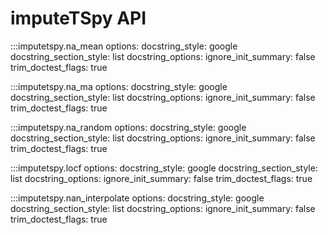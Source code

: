 # imputeTSpy API
:::imputetspy.na_mean
    options:
        docstring_style: google
        docstring_section_style: list
        docstring_options:
            ignore_init_summary: false
            trim_doctest_flags: true


:::imputetspy.na_ma
    options:
        docstring_style: google
        docstring_section_style: list
        docstring_options:
            ignore_init_summary: false
            trim_doctest_flags: true

:::imputetspy.na_random
    options:
        docstring_style: google
        docstring_section_style: list
        docstring_options:
            ignore_init_summary: false
            trim_doctest_flags: true


:::imputetspy.locf
    options:
        docstring_style: google
        docstring_section_style: list
        docstring_options:
            ignore_init_summary: false
            trim_doctest_flags: true


:::imputetspy.nan_interpolate
    options:
        docstring_style: google
        docstring_section_style: list
        docstring_options:
            ignore_init_summary: false
            trim_doctest_flags: true